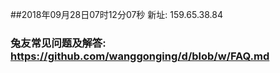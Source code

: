 ##2018年09月28日07时12分07秒 新址: 159.65.38.84
### 兔友常见问题及解答: https://github.com/wanggonging/d/blob/w/FAQ.md
